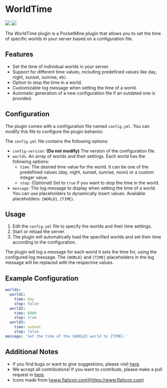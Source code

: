 # WorldTime

[![](https://poggit.pmmp.io/shield.state/WorldTime)](https://poggit.pmmp.io/p/WorldTime)
[![](https://poggit.pmmp.io/shield.dl.total/WorldTime)](https://poggit.pmmp.io/p/WorldTime)

The WorldTime plugin is a PocketMine plugin that allows you to set the time of specific worlds in your server based on a configuration file.

## Features

- Set the time of individual worlds in your server.
- Support for different time values, including predefined values like day, night, sunset, sunrise, etc.
- Option to stop the time in a world.
- Customizable log message when setting the time of a world.
- Automatic generation of a new configuration file if an outdated one is provided.

## Configuration

The plugin comes with a configuration file named `config.yml`. You can modify this file to configure the plugin behavior.

The `config.yml` file contains the following options:

- `config-version`: **(Do not modify)** The version of the configuration file.
- `worlds`: An array of worlds and their settings. Each world has the following options:
  - `time`: The desired time value for the world. It can be one of the predefined values (day, night, sunset, sunrise, noon) or a custom integer value.
  - `stop`: *(Optional)* Set to `true` if you want to stop the time in the world.
- `message`: The log message to display when setting the time of a world. You can use placeholders to dynamically insert values. Available placeholders: `{WORLD}`, `{TIME}`.

## Usage

1. Edit the `config.yml` file to specify the worlds and their time settings.
2. Start or reload the server.
3. The plugin will automatically load the specified worlds and set their time according to the configuration.

The plugin will log a message for each world it sets the time for, using the configured log message. The `{WORLD}` and `{TIME}` placeholders in the log message will be replaced with the respective values.

## Example Configuration

```yaml
worlds:
  world1:
    time: day
    stop: false
  world2:
    time: 6000
    stop: true
  world3:
    time: sunset
    stop: false
message: 'Set the time of the {WORLD} world to {TIME}.'
```

## Additional Notes

- If you find bugs or want to give suggestions, please visit [here](https://github.com/AIPTU/WorldTime/issues).
- We accept all contributions! If you want to contribute, please make a pull request in [here](https://github.com/AIPTU/WorldTime/pulls).
- Icons made from [www.flaticon.com](https://www.flaticon.com)
